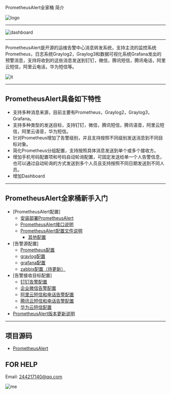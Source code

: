 PrometheusAlert全家桶 简介

![logo](https://raw.githubusercontent.com/feiyu563/PrometheusAlert/master/doc/logo.png)

-----------------

![dashboard](https://raw.githubusercontent.com/feiyu563/PrometheusAlert/master/doc/dashboard.png)

-----------------

PrometheusAlert是开源的运维告警中心消息转发系统，支持主流的监控系统Prometheus，日志系统Graylog2，Graylog3和数据可视化系统Grafana发出的预警消息，支持将收到的这些消息发送到钉钉，微信，腾讯短信，腾讯电话，阿里云短信，阿里云电话，华为短信等。

![it](https://raw.githubusercontent.com/feiyu563/PrometheusAlert/master/doc/it.png)

--------------------------------------

PrometheusAlert具备如下特性
---------------------
 - 支持多种消息来源，目前主要有Prometheus，Graylog2，Graylog3，Grafana。
 - 支持多种类型的发送目标，支持钉钉，微信，腾讯短信，腾讯语音，阿里云短信，阿里云语音，华为短信。
 - 针对Prometheus增加了告警级别，并且支持按照不同级别发送消息到不同目标对象。
 - 简化Prometheus分组配置，支持按照具体消息发送到单个或多个接收方。
 - 增加手机号码配置项和号码自动轮询配置，可固定发送给单一个人告警信息，也可以通过自动轮询的方式发送到多个人员且支持按照不同日期发送到不同人员。
 - 增加Dashboard
--------------------------------------

## PrometheusAlert全家桶新手入门

* [PrometheusAlert配置]
  * [安装部署PrometheusAlert](.doc/readme/install.md)
  * [PrometheusAlert接口说明](.doc/readme/restful.md)
  * [PrometheusAlert配置文件说明](.doc/readme/setup.md)
    * [其他配置](.doc/readme/other.md)
* [告警源配置]
  * [Prometheus配置](.doc/readme/prometheus.md)
  * [graylog配置](.doc/readme/graylog.md)
  * [grafana配置](.doc/readme/grafana.md)
  * [zabbix配置（待更新）](...)
* [告警接收目标配置]
  * [钉钉告警配置](.doc/readme/dingding.md)
  * [企业微信告警配置](.doc/readme/wechat.md)
  * [阿里云短信和电话告警配置](.doc/readme/aliyun.md)
  * [腾讯云短信和电话告警配置](.doc/readme/tx.md)
  * [华为云短信配置](.doc/readme/hw.md)
* [PrometheusAlert版本更新说明](https://github.com/feiyu563/PrometheusAlert/releases)


--------------------------------------

项目源码
----

 - [PrometheusAlert][1]


  [1]: https://github.com/feiyu563/PrometheusAlert

FOR HELP
----
Email: 244217140@qq.com

![me](https://raw.githubusercontent.com/feiyu563/PrometheusAlert/master/doc/wx.png)
